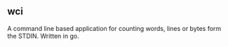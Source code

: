 ## wci

A command line based application for counting words, lines or bytes form the STDIN.
Written in go.
